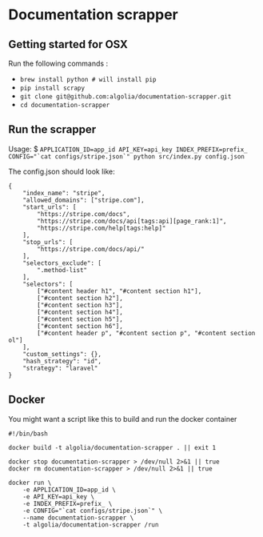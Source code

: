 # Documentation scrapper

## Getting started for OSX

Run the following commands :

- ```brew install python # will install pip```
- ```pip install scrapy```
- ```git clone git@github.com:algolia/documentation-scrapper.git```
- ```cd documentation-scrapper```

## Run the scrapper

Usage: $ ```APPLICATION_ID=app_id API_KEY=api_key INDEX_PREFIX=prefix_ CONFIG="`cat configs/stripe.json`" python src/index.py config.json```

The config.json should look like:

```
{
    "index_name": "stripe",
    "allowed_domains": ["stripe.com"],
    "start_urls": [
        "https://stripe.com/docs",
        "https://stripe.com/docs/api[tags:api][page_rank:1]",
        "https://stripe.com/help[tags:help]"
    ],
    "stop_urls": [
        "https://stripe.com/docs/api/"
    ],
    "selectors_exclude": [
        ".method-list"
    ],
    "selectors": [
        ["#content header h1", "#content section h1"],
        ["#content section h2"],
        ["#content section h3"],
        ["#content section h4"],
        ["#content section h5"],
        ["#content section h6"],
        ["#content header p", "#content section p", "#content section ol"]
    ],
    "custom_settings": {},
    "hash_strategy": "id",
    "strategy": "laravel"
}
```

## Docker

You might want a script like this to build and run the docker container

```
#!/bin/bash

docker build -t algolia/documentation-scrapper . || exit 1

docker stop documentation-scrapper > /dev/null 2>&1 || true
docker rm documentation-scrapper > /dev/null 2>&1 || true

docker run \
    -e APPLICATION_ID=app_id \
    -e API_KEY=api_key \
    -e INDEX_PREFIX=prefix_ \
    -e CONFIG="`cat configs/stripe.json`" \
    --name documentation-scrapper \
    -t algolia/documentation-scrapper /run
```